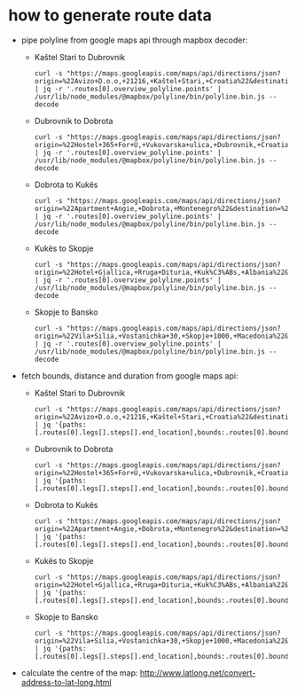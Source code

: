 # how to generate route data

- pipe polyline from google maps api through mapbox decoder:

  - Kaštel Stari to Dubrovnik

    ```
    curl -s "https://maps.googleapis.com/maps/api/directions/json?origin=%22Avizo+D.o.o,+21216,+Kaštel+Stari,+Croatia%22&destination=%22Hostel+365+For+U,+Vukovarska+ulica,+Dubrovnik,+Croatia%22&waypoints=%22Dugi+Rat,+Croatia|Makarska,+Croatia%22" | jq -r '.routes[0].overview_polyline.points' | /usr/lib/node_modules/@mapbox/polyline/bin/polyline.bin.js --decode
    ```

  - Dubrovnik to Dobrota
  
    ```
    curl -s "https://maps.googleapis.com/maps/api/directions/json?origin=%22Hostel+365+For+U,+Vukovarska+ulica,+Dubrovnik,+Croatia%22&destination=%22Apartment+Angie,+Dobrota,+Montenegro%22" | jq -r '.routes[0].overview_polyline.points' | /usr/lib/node_modules/@mapbox/polyline/bin/polyline.bin.js --decode
    ```

  - Dobrota to Kukës

    ```
    curl -s "https://maps.googleapis.com/maps/api/directions/json?origin=%22Apartment+Angie,+Dobrota,+Montenegro%22&destination=%22Hotel+Gjallica,+Rruga+Dituria,+Kukës,+Albania%22" | jq -r '.routes[0].overview_polyline.points' | /usr/lib/node_modules/@mapbox/polyline/bin/polyline.bin.js --decode
    ```

  - Kukës to Skopje

    ```
    curl -s "https://maps.googleapis.com/maps/api/directions/json?origin=%22Hotel+Gjallica,+Rruga+Dituria,+Kuk%C3%ABs,+Albania%22&destination=%22Vila+Silia,+Vostanichka+30,+Skopje+1000,+Macedonia%22" | jq -r '.routes[0].overview_polyline.points' | /usr/lib/node_modules/@mapbox/polyline/bin/polyline.bin.js --decode
    ```

  - Skopje to Bansko

    ```
    curl -s "https://maps.googleapis.com/maps/api/directions/json?origin=%22Vila+Silia,+Vostanichka+30,+Skopje+1000,+Macedonia%22&destination=%22Cedar+Lodge+3+and+4+Complex,+Stragite+area,+Bansko,+2770,+Bulgaria%22" | jq -r '.routes[0].overview_polyline.points' | /usr/lib/node_modules/@mapbox/polyline/bin/polyline.bin.js --decode
    ```

- fetch bounds, distance and duration from google maps api:

  - Kaštel Stari to Dubrovnik

    ```
    curl -s "https://maps.googleapis.com/maps/api/directions/json?origin=%22Avizo+D.o.o,+21216,+Kaštel+Stari,+Croatia%22&destination=%22Hostel+365+For+U,+Vukovarska+ulica,+Dubrovnik,+Croatia%22&waypoints=%22Dugi+Rat,+Croatia|Makarska,+Croatia%22" | jq '{paths:[.routes[0].legs[].steps[].end_location],bounds:.routes[0].bounds,distance:.routes[0].legs[].distance,duration:.routes[0].legs[].duration}'
    ```

  - Dubrovnik to Dobrota
  
    ```
    curl -s "https://maps.googleapis.com/maps/api/directions/json?origin=%22Hostel+365+For+U,+Vukovarska+ulica,+Dubrovnik,+Croatia%22&destination=%22Apartment+Angie,+Dobrota,+Montenegro%22" | jq '{paths:[.routes[0].legs[].steps[].end_location],bounds:.routes[0].bounds,distance:.routes[0].legs[].distance,duration:.routes[0].legs[].duration}'
    ```

  - Dobrota to Kukës

    ```
    curl -s "https://maps.googleapis.com/maps/api/directions/json?origin=%22Apartment+Angie,+Dobrota,+Montenegro%22&destination=%22Hotel+Gjallica,+Rruga+Dituria,+Kukës,+Albania%22" | jq '{paths:[.routes[0].legs[].steps[].end_location],bounds:.routes[0].bounds,distance:.routes[0].legs[].distance,duration:.routes[0].legs[].duration}'
    ```

  - Kukës to Skopje

    ```
    curl -s "https://maps.googleapis.com/maps/api/directions/json?origin=%22Hotel+Gjallica,+Rruga+Dituria,+Kuk%C3%ABs,+Albania%22&destination=%22Vila+Silia,+Vostanichka+30,+Skopje+1000,+Macedonia%22" | jq '{paths:[.routes[0].legs[].steps[].end_location],bounds:.routes[0].bounds,distance:.routes[0].legs[].distance,duration:.routes[0].legs[].duration}'
    ```

  - Skopje to Bansko

    ```
    curl -s "https://maps.googleapis.com/maps/api/directions/json?origin=%22Vila+Silia,+Vostanichka+30,+Skopje+1000,+Macedonia%22&destination=%22Cedar+Lodge+3+and+4+Complex,+Stragite+area,+Bansko,+2770,+Bulgaria%22" | jq '{paths:[.routes[0].legs[].steps[].end_location],bounds:.routes[0].bounds,distance:.routes[0].legs[].distance,duration:.routes[0].legs[].duration}'
    ```

- calculate the centre of the map: http://www.latlong.net/convert-address-to-lat-long.html